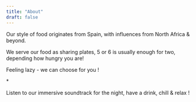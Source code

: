 ```yaml
---
title: "About"
draft: false
---
```

<!-- About page tile -->
<div class="tile food-menu-tile">
  <p>Our style of food originates from Spain, with influences from North Africa & beyond.</p>
  <p>We serve our food as sharing plates, 5 or 6 is usually enough for two, depending how hungry you are!</p>
  <p>Feeling lazy - we can choose for you !</p>
  <p>*</p>
  <p>Listen to our immersive soundtrack for the night, have a drink, chill & relax !</p>
</div>
